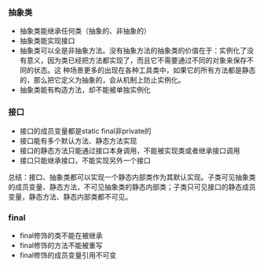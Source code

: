 ### 抽象类

 * 抽象类能继承任何类（抽象的、非抽象的）
 * 抽象类能实现接口
 * 抽象类可以全是非抽象方法。没有抽象方法的抽象类的价值在于：实例化了没有意义，因为类已经把方法都实现了，而且它不需要通过不同的对象来保存不同的状态。这    种场景更多的出现在各种工具类中，如果它的所有方法都是静态的，那么把它定义为抽象的，会从机制上防止实例化。
 * 抽象类能有构造方法，却不能被单独实例化
 
 ### 接口
 
 * 接口的成员变量都是static final非private的
 * 接口能有多个默认方法、静态方法实现
 * 接口的静态方法只能通过接口本身调用，不能被实现类或者继承接口调用
 * 接口只能继承接口，不能实现另外一个接口
 
 
 总结：接口、抽象类都可以实现一个静态内部类作为其默认实现。子类可见抽象类的成员变量、静态方法，不可见抽象类的静态内部类；子类只可见接口的静态成员变量，静态方法、静态内部类都不可见。
 ### final
 
 * final修饰的类不能在被继承
 * final修饰的方法不能被重写
 * final修饰的成员变量引用不可变
